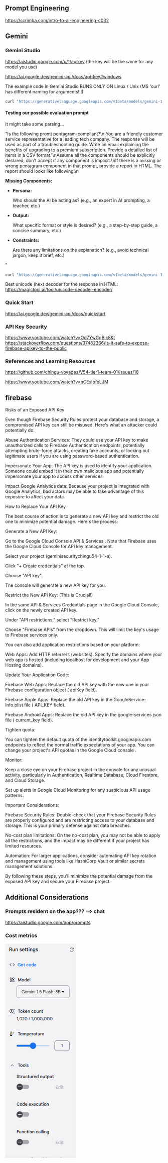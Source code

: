 ## Prompt Engineering

https://scrimba.com/intro-to-ai-engineering-c032

## Gemini

### Gemini Studio

https://aistudio.google.com/u/1/apikey (the key will be the same for any model you use)

https://ai.google.dev/gemini-api/docs/api-key#windows

The example code in Gemini Studio RUNS ONLY ON Linux / Unix (MS 'curl' has different naming for arguments!!!)

```bash
curl "https://generativelanguage.googleapis.com/v1beta/models/gemini-1.5-flash-8b:generateContent?key=GEMINIAPIKEY" -H 'Content-Type: application/json' -X POST -d '{"contents": [{"parts":[{"text": "Explain how AI works"}]}]}'
```

#### Testing our possible evaluation prompt

It might take some parsing...

"Is the following promt pentagram-compliant?\n'You are a friendly customer service representative for a leading tech company. The response will be used as part of a troubleshooting guide. Write an email explaining the benefits of upgrading to a premium subscription. Provide a detailed list of items in a CSV format.'\nAssume all the components should be explicitly declared, don't accept if any component is implicit.\nIf there is a missing or wrong pentagram component in that prompt, provide a report in HTML. The report should looks like following:\n<p><strong>Missing Components:</strong></p><ul><li><strong>Persona:</strong><p>Who should the AI be acting as? (e.g., an expert in AI prompting, a teacher, etc.)</p></li><li><strong>Output:</strong><p>What specific format or style is desired? (e.g., a step-by-step guide, a concise summary, etc.)</p></li><li><strong>Constraints:</strong><p>Are there any limitations on the explanation? (e.g., avoid technical jargon, keep it brief, etc.)</p></li></ul>"

```bash
curl "https://generativelanguage.googleapis.com/v1beta/models/gemini-1.5-flash-8b:generateContent?key=GEMINIAPIKEY" -H 'Content-Type: application/json' -X POST -d '{"contents": [{"parts":[{"text": "Is the following promt pentagram-compliant?:\n >> You are a friendly customer service representative for a leading tech company. The response will be used as part of a troubleshooting guide. Write an email explaining the benefits of upgrading to a premium subscription. Provide a detailed list of items in a CSV format. <<\nAssume all the components should be explicitly declared, do not accept if any component is implicit. If there is a missing or wrong pentagram component in the prompt provide a report in HTML format."}]}]}'
```

Best unicode (hex) decoder for the response in HTML: https://magictool.ai/tool/unicode-decoder-encoder/

### Quick Start

https://ai.google.dev/gemini-api/docs/quickstart

### API Key Security

https://www.youtube.com/watch?v=Od7YwGqBik8&t
https://stackoverflow.com/questions/37482366/is-it-safe-to-expose-firebase-apikey-to-the-public

### References and Learning Resources

https://github.com/chingu-voyages/V54-tier1-team-01/issues/16

https://www.youtube.com/watch?v=nCEsIbfoLJM

## firebase

Risks of an Exposed API Key

Even though Firebase Security Rules protect your database and storage, a compromised API key can still be misused. Here's what an attacker could potentially do:

Abuse Authentication Services: They could use your API key to make unauthorized calls to Firebase Authentication endpoints, potentially attempting brute-force attacks, creating fake accounts, or locking out legitimate users if you are using password-based authentication.

Impersonate Your App: The API key is used to identify your application. Someone could embed it in their own malicious app and potentially impersonate your app to access other services.

Impact Google Analytics data: Because your project is integrated with Google Analytics, bad actors may be able to take advantage of this exposure to affect your data.

How to Replace Your API Key

The best course of action is to generate a new API key and restrict the old one to minimize potential damage. Here's the process:

Generate a New API Key:

Go to the Google Cloud Console API & Services  . Note that Firebase uses the Google Cloud Console for API key management.

Select your project (geminisecuritychingu54-1-1-a).

Click "+ Create credentials" at the top.

Choose "API key".

The console will generate a new API key for you.

Restrict the New API Key: (This is Crucial!)

In the same API & Services Credentials page in the Google Cloud Console, click on the newly created API key.

Under "API restrictions," select "Restrict key."

Choose "Firebase APIs" from the dropdown. This will limit the key's usage to Firebase services only.

You can also add application restrictions based on your platform:

Web Apps: Add HTTP referrers (websites). Specify the domains where your web app is hosted (including localhost for development and your App Hosting domains).

Update Your Application Code:

Firebase Web Apps: Replace the old API key with the new one in your Firebase configuration object ( apiKey field).

Firebase Apple Apps: Replace the old API key in the GoogleService-Info.plist file ( API_KEY field).

Firebase Android Apps: Replace the old API key in the google-services.json file ( current_key field).

Tighten quota:

You can tighten the default quota of the identitytoolkit.googleapis.com endpoints to reflect the normal traffic expectations of your app. You can change your project's API quotas in the Google Cloud console  .

Monitor:

Keep a close eye on your Firebase project in the console for any unusual activity, particularly in Authentication, Realtime Database, Cloud Firestore, and Cloud Storage.

Set up alerts in Google Cloud Monitoring for any suspicious API usage patterns.

Important Considerations:

Firebase Security Rules: Double-check that your Firebase Security Rules are properly configured and are restricting access to your database and storage. This is your primary defense against data breaches.

No-cost plan limitations: On the no-cost plan, you may not be able to apply all the restrictions, and the impact may be different if your project has limited resources.

Automation: For larger applications, consider automating API key rotation and management using tools like HashiCorp Vault or similar secrets management solutions.

By following these steps, you'll minimize the potential damage from the exposed API key and secure your Firebase project.

## Additional Considerations

### Prompts resident on the app??? ==> chat

https://aistudio.google.com/app/prompts

### Cost metrics

![costs](image_screenshot_costs.png)